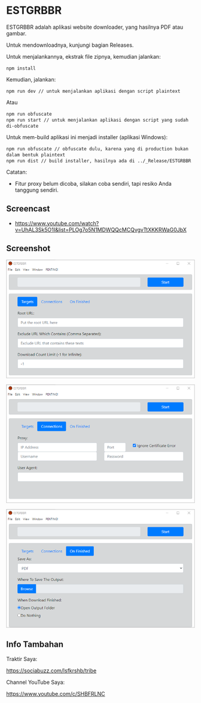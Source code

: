 # ESTGRBBR

ESTGRBBR adalah aplikasi website downloader, yang hasilnya PDF atau gambar. 

Untuk mendownloadnya, kunjungi bagian Releases.

Untuk menjalankannya, ekstrak file zipnya, kemudian jalankan:

```
npm install
```

Kemudian, jalankan:

```
npm run dev // untuk menjalankan aplikasi dengan script plaintext
```

Atau

```
npm run obfuscate
npm run start // untuk menjalankan aplikasi dengan script yang sudah di-obfuscate
```

Untuk mem-build aplikasi ini menjadi installer (aplikasi Windows):

```
npm run obfuscate // obfuscate dulu, karena yang di production bukan dalam bentuk plaintext
npm run dist // build installer, hasilnya ada di ../_Release/ESTGRBBR
```

Catatan:

- Fitur proxy belum dicoba, silakan coba sendiri, tapi resiko Anda tanggung sendiri.

## Screencast

- https://www.youtube.com/watch?v=UhAL3Sk5O1I&list=PLOg7o5N1MDWQQcMCQvgvTtXKKRWaG0JbX

## Screenshot

![ScreenShot](https://github.com/shbfrlnc/ESTGRBBR/blob/main/assets/ESTGRBBR1.png)

![ScreenShot](https://github.com/shbfrlnc/ESTGRBBR/blob/main/assets/ESTGRBBR2.png)

![ScreenShot](https://github.com/shbfrlnc/ESTGRBBR/blob/main/assets/ESTGRBBR3.png)

## Info Tambahan

Traktir Saya:

https://sociabuzz.com/lsfkrshb/tribe

Channel YouTube Saya:

https://www.youtube.com/c/SHBFRLNC
